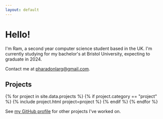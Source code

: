 ```yaml
---
layout: default
---
```


# Hello!

I'm Ram, a second year computer science student based in the UK. I'm currently studying for my bachelor's at Bristol University, expecting to graduate in 2024.

Contact me at <pharadonlarg@gmail.com>.

## Projects

{% for project in site.data.projects %}
{% if project.category == "project" %}
{% include project.html project=project %}
{% endif %}
{% endfor %}


See [my GitHub profile](http://github.com/rlarg) for other projects I've worked on.